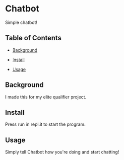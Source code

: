 # Chatbot

Simple chatbot!

## Table of Contents

- [Background](#background)

- [Install](#install)

- [Usage](#usage)

## Background

I made this for my elite qualifier project.

## Install

Press run in repl.it to start the program. 

## Usage

Simply tell Chatbot how you're doing and start chatting! 

